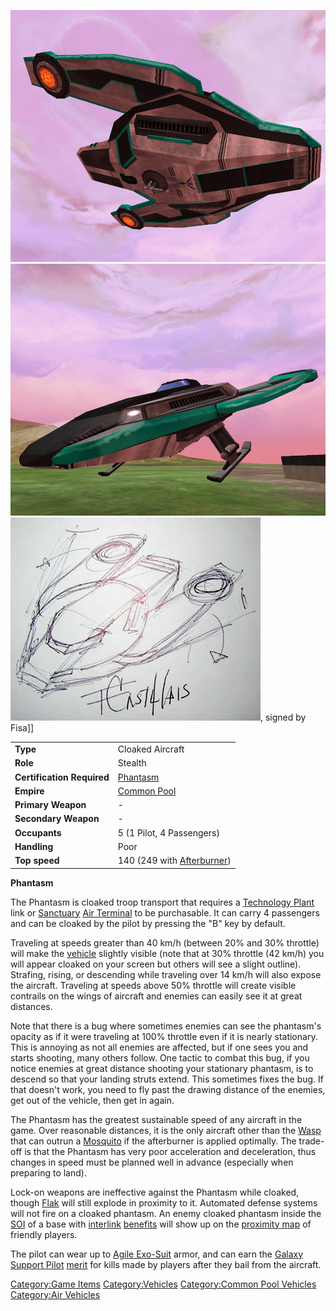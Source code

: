 ![](images/PhantasmBottom.jpg "fig:PhantasmBottom.jpg")
![](images/PhantasmSide.jpg "fig:PhantasmSide.jpg")
![](images/Phantasm.jpg "fig:Phantasm.jpg"), signed by Fisa\]\]

|                            |                                                      |
| -------------------------- | ---------------------------------------------------- |
| **Type**                   | Cloaked Aircraft                                     |
| **Role**                   | Stealth                                              |
| **Certification Required** | [Phantasm](<Phantasm_(Certification)> "wikilink")    |
| **Empire**                 | [Common Pool](Common_Pool "wikilink")                |
| **Primary Weapon**         | \-                                                   |
| **Secondary Weapon**       | \-                                                   |
| **Occupants**              | 5 (1 Pilot, 4 Passengers)                            |
| **Handling**               | Poor                                                 |
| **Top speed**              | 140 (249 with [Afterburner](Afterburner "wikilink")) |

**Phantasm**

The Phantasm is cloaked troop transport that requires a [Technology
Plant](Technology_Plant "wikilink") link or
[Sanctuary](Sanctuary "wikilink") [Air
Terminal](Air_Terminal "wikilink") to be purchasable. It can carry 4
passengers and can be cloaked by the pilot by pressing the "B" key by
default.

Traveling at speeds greater than 40 km/h (between 20% and 30% throttle)
will make the [vehicle](vehicle "wikilink") slightly visible (note that
at 30% throttle (42 km/h) you will appear cloaked on your screen but
others will see a slight outline). Strafing, rising, or descending while
traveling over 14 km/h will also expose the aircraft. Traveling at
speeds above 50% throttle will create visible contrails on the wings of
aircraft and enemies can easily see it at great distances.

Note that there is a bug where sometimes enemies can see the phantasm's
opacity as if it were traveling at 100% throttle even if it is nearly
stationary. This is annoying as not all enemies are affected, but if one
sees you and starts shooting, many others follow. One tactic to combat
this bug, if you notice enemies at great distance shooting your
stationary phantasm, is to descend so that your landing struts extend.
This sometimes fixes the bug. If that doesn't work, you need to fly past
the drawing distance of the enemies, get out of the vehicle, then get in
again.

The Phantasm has the greatest sustainable speed of any aircraft in the
game. Over reasonable distances, it is the only aircraft other than the
[Wasp](Wasp "wikilink") that can outrun a
[Mosquito](Mosquito "wikilink") if the afterburner is applied optimally.
The trade-off is that the Phantasm has very poor acceleration and
deceleration, thus changes in speed must be planned well in advance
(especially when preparing to land).

Lock-on weapons are ineffective against the Phantasm while cloaked,
though [Flak](Flak "wikilink") will still explode in proximity to it.
Automated defense systems will not fire on a cloaked phantasm. An enemy
cloaked phantasm inside the [SOI](SOI "wikilink") of a base with
[interlink](interlink "wikilink")
[benefits](Facility_Linked_Benefit "wikilink") will show up on the
[proximity map](Proximity_Map "wikilink") of friendly players.

The pilot can wear up to [Agile Exo-Suit](Agile_Exo-Suit "wikilink")
armor, and can earn the [Galaxy Support
Pilot](Galaxy_Support_Pilot "wikilink") [merit](merit "wikilink") for
kills made by players after they bail from the aircraft.

[Category:Game Items](Category:Game_Items "wikilink")
[Category:Vehicles](Category:Vehicles "wikilink") [Category:Common Pool
Vehicles](Category:Common_Pool_Vehicles "wikilink") [Category:Air
Vehicles](Category:Air_Vehicles "wikilink")
